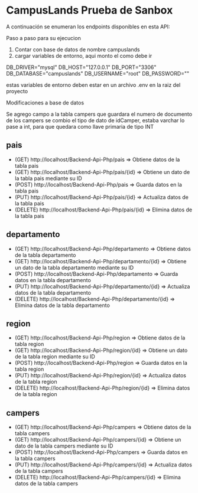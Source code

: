 # CampusLands Prueba de Sanbox

A continuación se enumeran los endpoints disponibles en esta API:

Paso a paso para su ejecucion

1. Contar con base de datos de nombre campuslands
2. cargar variables de entorno, aqui monto el como debe ir 

DB_DRIVER="mysql"
DB_HOST="127.0.0.1"
DB_PORT="3306"
DB_DATABASE="campuslands"
DB_USERNAME="root"
DB_PASSWORD=""

estas variables de entorno deben estar en un archivo .env en la raiz del proyecto


Modificaciones a base de datos

Se agrego campo a la tabla campers que guardara el numero de documento de los campers
se combio el tipo de dato de idCamper, estaba varchar lo pase a int, para que quedara como llave primaria de tipo INT
## pais

- (GET) http://localhost/Backend-Api-Php/pais => Obtiene datos de la tabla pais
- (GET) http://localhost/Backend-Api-Php/pais/{id} => Obtiene un dato de la tabla pais mediante su ID
- (POST) http://localhost/Backend-Api-Php/pais => Guarda datos en la tabla pais
- (PUT) http://localhost/Backend-Api-Php/pais/{id} => Actualiza datos de la tabla pais
- (DELETE) http://localhost/Backend-Api-Php/pais/{id} => Elimina datos de la tabla pais

## departamento

- (GET) http://localhost/Backend-Api-Php/departamento => Obtiene datos de la tabla departamento
- (GET) http://localhost/Backend-Api-Php/departamento/{id} => Obtiene un dato de la tabla departamento mediante su ID
- (POST) http://localhost/Backend-Api-Php/departamento => Guarda datos en la tabla departamento
- (PUT) http://localhost/Backend-Api-Php/departamento/{id} => Actualiza datos de la tabla departamento
- (DELETE) http://localhost/Backend-Api-Php/departamento/{id} => Elimina datos de la tabla departamento

## region

- (GET) http://localhost/Backend-Api-Php/region => Obtiene datos de la tabla region
- (GET) http://localhost/Backend-Api-Php/region/{id} => Obtiene un dato de la tabla region mediante su ID
- (POST) http://localhost/Backend-Api-Php/region => Guarda datos en la tabla region
- (PUT) http://localhost/Backend-Api-Php/region/{id} => Actualiza datos de la tabla region
- (DELETE) http://localhost/Backend-Api-Php/region/{id} => Elimina datos de la tabla region

## campers

- (GET) http://localhost/Backend-Api-Php/campers => Obtiene datos de la tabla campers
- (GET) http://localhost/Backend-Api-Php/campers/{id} => Obtiene un dato de la tabla campers mediante su ID
- (POST) http://localhost/Backend-Api-Php/campers => Guarda datos en la tabla campers
- (PUT) http://localhost/Backend-Api-Php/campers/{id} => Actualiza datos de la tabla campers
- (DELETE) http://localhost/Backend-Api-Php/campers/{id} => Elimina datos de la tabla campers
